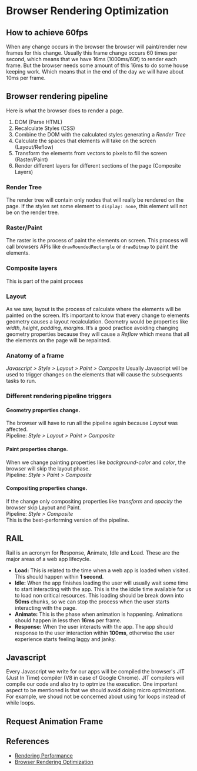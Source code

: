# Browser Rendering Optimization

## How to achieve 60fps
When any change occurs in the browser the browser will paint/render new frames for this change. Usually this frame change occurs 60 times per second, which means that we have 16ms (1000ms/60f) to render each frame. But the browser needs some amount of this 16ms to do some house keeping work. Which means that in the end of the day we will have about 10ms per frame.

## Browser rendering pipeline
Here is what the browser does to render a page.

1. DOM (Parse HTML)
2. Recalculate Styles (CSS)
3. Combine the DOM with the calculated styles generating a *Render Tree*
4. Calculate the spaces that elements will take on the screen (Layout/Reflow) 
5. Transform the elements from vectors to pixels to fill the screen (Raster/Paint)
6. Render different layers for different sections of the page (Composite Layers)

### Render Tree
The render tree will contain only nodes that will really be rendered on the page. If the styles set some element to `display: none`, this element will not be on the render tree.

### Raster/Paint
The raster is the process of paint the elements on screen. This process will call browsers APIs like `drawRoundedRectangle` or `drawBitmap` to paint the elements.

### Composite layers
This is part of the paint process

### Layout
As we saw, layout is the process of calculate where the elements will be painted on the screen. It’s important to know that every change to elements geometry causes a layout recalculation. Geometry would be properties like *width*, *height*, *padding*, *margins*.
It’s a good practice avoiding changing geometry properties because they will cause a *Reflow* which means that all the elements on the page will be repainted.

### Anatomy of a frame
*Javascript > Style > Layout > Paint > Composite*
Usually Javascript will be used to trigger changes on the elements that will cause the subsequents tasks to run.

### Different rendering pipeline triggers
#### Geometry properties change. 
The browser will have to run all the pipeline again because *Layout* was affected. <br />
Pipeline: *Style > Layout > Paint > Composite*

#### Paint properties change.
 When we change painting properties like *background-color* and *color*, the browser will skip the layout phase. <br />
Pipeline: *Style > Paint > Composite*

#### Compositing properties change.
If the change only compositing properties like *transform* and *opacity* the browser skip Layout and Paint.  <br />
Pipeline: *Style > Composite* <br />
This is the best-performing version of the pipeline.

## RAIL
Rail is an acronym for **R**esponse, **A**nimate, **I**dle and **L**oad. These are the major areas of a web app lifecycle.

* **Load:** This is related to the time when a web app is loaded when visited. This should happen within **1 second**.
* **Idle:** When the app finishes loading the user will usually wait some time to start interacting with the app. This is the the iddle time available for us to load non critical resources. This loading should be break down into **50ms** chunks, so we can stop the process when the user starts interacting with the page. 
* **Animate:** This is the phase when animation is happening. Animations should happen in less then **16ms** per frame.
* **Response:** When the user interacts with the app. The app should response to the user interaction within **100ms**, otherwise the user experience starts feeling laggy and janky.

## Javascript
Every Javascript we write for our apps will be compiled the browser's JIT (Just In Time) compiler (V8 in case of Google Chrome). JIT compilers will compile our code and also try to optmize the execution. One important aspect to be mentioned is that we should avoid doing micro optimizations. For example, we shoud not be concerned about using for loops instead of while loops.

## Request Animation Frame
#####

## References
* [Rendering Performance](https://developers.google.com/web/fundamentals/performance/rendering#3_js_css_style_composite)
* [Browser Rendering Optimization](https://www.udacity.com/course/browser-rendering-optimization--ud860)
